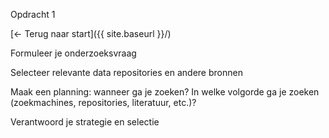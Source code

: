 Opdracht 1

[← Terug naar start]({{ site.baseurl }}/)

Formuleer je onderzoeksvraag

Selecteer relevante data repositories en andere bronnen

Maak een planning: wanneer ga je zoeken? In welke volgorde ga je zoeken (zoekmachines, repositories, literatuur, etc.)?

Verantwoord je strategie en selectie
